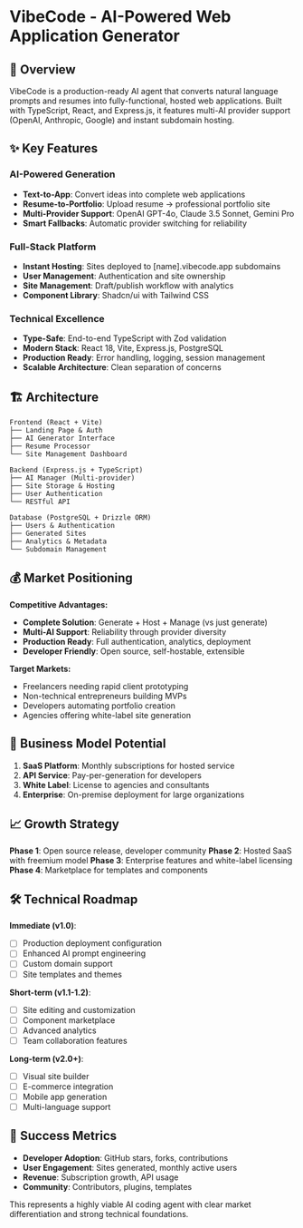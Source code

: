 # VibeCode - AI-Powered Web Application Generator

## 🚀 Overview

VibeCode is a production-ready AI agent that converts natural language prompts and resumes into fully-functional, hosted web applications. Built with TypeScript, React, and Express.js, it features multi-AI provider support (OpenAI, Anthropic, Google) and instant subdomain hosting.

## ✨ Key Features

### AI-Powered Generation
- **Text-to-App**: Convert ideas into complete web applications
- **Resume-to-Portfolio**: Upload resume → professional portfolio site
- **Multi-Provider Support**: OpenAI GPT-4o, Claude 3.5 Sonnet, Gemini Pro
- **Smart Fallbacks**: Automatic provider switching for reliability

### Full-Stack Platform
- **Instant Hosting**: Sites deployed to [name].vibecode.app subdomains
- **User Management**: Authentication and site ownership
- **Site Management**: Draft/publish workflow with analytics
- **Component Library**: Shadcn/ui with Tailwind CSS

### Technical Excellence
- **Type-Safe**: End-to-end TypeScript with Zod validation
- **Modern Stack**: React 18, Vite, Express.js, PostgreSQL
- **Production Ready**: Error handling, logging, session management
- **Scalable Architecture**: Clean separation of concerns

## 🏗 Architecture

```
Frontend (React + Vite)
├── Landing Page & Auth
├── AI Generator Interface
├── Resume Processor
└── Site Management Dashboard

Backend (Express.js + TypeScript)
├── AI Manager (Multi-provider)
├── Site Storage & Hosting
├── User Authentication
└── RESTful API

Database (PostgreSQL + Drizzle ORM)
├── Users & Authentication
├── Generated Sites
├── Analytics & Metadata
└── Subdomain Management
```

## 💰 Market Positioning

**Competitive Advantages:**
- **Complete Solution**: Generate + Host + Manage (vs just generate)
- **Multi-AI Support**: Reliability through provider diversity
- **Production Ready**: Full authentication, analytics, deployment
- **Developer Friendly**: Open source, self-hostable, extensible

**Target Markets:**
- Freelancers needing rapid client prototyping
- Non-technical entrepreneurs building MVPs  
- Developers automating portfolio creation
- Agencies offering white-label site generation

## 🚀 Business Model Potential

1. **SaaS Platform**: Monthly subscriptions for hosted service
2. **API Service**: Pay-per-generation for developers
3. **White Label**: License to agencies and consultants
4. **Enterprise**: On-premise deployment for large organizations

## 📈 Growth Strategy

**Phase 1**: Open source release, developer community
**Phase 2**: Hosted SaaS with freemium model
**Phase 3**: Enterprise features and white-label licensing
**Phase 4**: Marketplace for templates and components

## 🛠 Technical Roadmap

**Immediate (v1.0)**:
- [ ] Production deployment configuration
- [ ] Enhanced AI prompt engineering
- [ ] Custom domain support
- [ ] Site templates and themes

**Short-term (v1.1-1.2)**:
- [ ] Site editing and customization
- [ ] Component marketplace
- [ ] Advanced analytics
- [ ] Team collaboration features

**Long-term (v2.0+)**:
- [ ] Visual site builder
- [ ] E-commerce integration
- [ ] Mobile app generation
- [ ] Multi-language support

## 🎯 Success Metrics

- **Developer Adoption**: GitHub stars, forks, contributions
- **User Engagement**: Sites generated, monthly active users
- **Revenue**: Subscription growth, API usage
- **Community**: Contributors, plugins, templates

This represents a highly viable AI coding agent with clear market differentiation and strong technical foundations.
